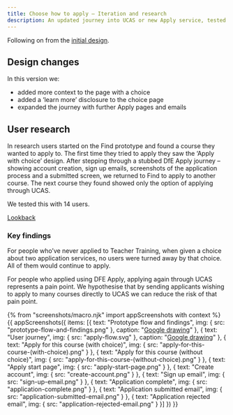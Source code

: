 ```yaml
---
title: Choose how to apply – Iteration and research
description: An updated journey into UCAS or new Apply service, tested with users.
---
```

Following on from the [initial design](/find-teacher-training/choose-how-to-apply).

## Design changes

In this version we:

* added more context to the page with a choice
* added a ‘learn more’ disclosure to the choice page
* expanded the journey with further Apply pages and emails

## User research

In research users started on the Find prototype and found a course they wanted to apply to. The first time they tried to apply they saw the ‘Apply with choice’ design. After stepping through a stubbed DfE Apply journey – showing account creation, sign up emails, screenshots of the application process and a submitted screen, we returned to Find to apply to another course. The next course they found showed only the option of applying through UCAS.

We tested this with 14 users.

[Lookback](https://lookback.io/dfe-digital/apply-tt-ua)

### Key findings

For people who’ve never applied to Teacher Training, when given a choice about two application services, no users were turned away by that choice. All of them would continue to apply.

For people who applied using DFE Apply, applying again through UCAS represents a pain point. We hypothesise that by sending applicants wishing to apply to many courses directly to UCAS we can reduce the risk of that pain point.

{% from "screenshots/macro.njk" import appScreenshots with context %}
{{ appScreenshots({
  items: [{
    text: "Prototype flow and findings",
    img: { src: "prototype-flow-and-findings.png" },
    caption: "[Google drawing](https://docs.google.com/drawings/d/12wrGFPlEGNkG1U6Qlkx1OCHLBtGochNTBS9jMhPV7Fs/edit)"
  }, {
    text: "User journey",
    img: { src: "apply-flow.svg" },
    caption: "[Google drawing](https://docs.google.com/drawings/d/1kSIYsL1JaMADJkDT1gavtsasHTCOhZRbHMY9M4Oc9nE/edit?usp=sharing)"
  }, {
    text: "Apply for this course (with choice)",
    img: { src: "apply-for-this-course-(with-choice).png" }
  }, {
    text: "Apply for this course (without choice)",
    img: { src: "apply-for-this-course-(without-choice).png" }
  }, {
    text: "Apply start page",
    img: { src: "apply-start-page.png" }
  }, {
    text: "Create account",
    img: { src: "create-account.png" }
  }, {
    text: "Sign up email",
    img: { src: "sign-up-email.png" }
  }, {
    text: "Application complete",
    img: { src: "application-complete.png" }
  }, {
    text: "Application submitted email",
    img: { src: "application-submitted-email.png" }
  }, {
    text: "Application rejected email",
    img: { src: "application-rejected-email.png" }
  }]
}) }}
